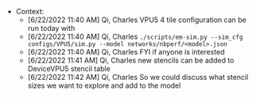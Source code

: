 - Context:
	- [6/22/2022 11:40 AM] Qi, Charles
	  VPU5 4 tile configuration can be run today with
	- [6/22/2022 11:40 AM] Qi, Charles
	  `./scripts/em-sim.py --sim_cfg configs/VPU5/sim.py --model networks/nbperf/<model>.json`
	- [6/22/2022 11:40 AM] Qi, Charles
	  FYI if anyone is interested
	- [6/22/2022 11:41 AM] Qi, Charles
	  new stencils can be added to DeviceVPU5 stencil table
	- [6/22/2022 11:42 AM] Qi, Charles
	  So we could discuss what stencil sizes we want to explore and add to the model